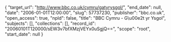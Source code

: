 {
  "target_url": "http://www.bbc.co.uk/cymru/gatyrysgol/", 
  "end_date": null, 
  "date": "2006-01-01T12:00:00", 
  "slug": 57737230, 
  "publisher": "bbc.co.uk", 
  "open_access": true, 
  "npld": false, 
  "title": "BBC Cymru - G\u00e2t yr Ysgol", 
  "subjects": [], 
  "collections": [], 
  "record_id": "20060101T120000/sEW3v7bfXMzjVEYx0uSgjQ==", 
  "scope": "root", 
  "start_date": null
}

